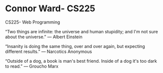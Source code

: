 # Connor Ward- CS225
CS225- Web Programming

“Two things are infinite: the universe and human stupidity; and I'm not sure about the universe.”
― Albert Einstein

“Insanity is doing the same thing, over and over again, but expecting different results.”
― Narcotics Anonymous

“Outside of a dog, a book is man's best friend. Inside of a dog it's too dark to read.”
― Groucho Marx

